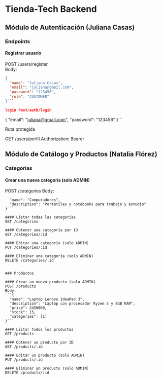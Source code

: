 # Tienda-Tech Backend

## Módulo de Autenticación (Juliana Casas)

### Endpoints

#### Registrar usuario
POST /users/register  
Body:
```json
{
  "name": "Juliana Casas",
  "email": "juliana@gmail.com",
  "password": "123456",
  "role": "CUSTOMER"
}```

login Post/auth/login

```
{
  "email": "juliana@gmail.com",
  "password": "123456"
}```

Ruta protegida

GET /users/perfil
Authorization: Bearer <token>



## Módulo de Catálogo y Productos (Natalia Flórez)

### Categorías

#### Crear una nueva categoría (solo ADMIN)
POST /categories
Body:
```{
  "name": "Computadores",
  "description": "Portátiles y notebooks para trabajo y estudio"
}```

#### Listar todas las categorías
GET /categories

#### Obtener una categoría por ID
GET /categories/:id

#### Editar una categoría (solo ADMIN)
PUT /categories/:id

#### Eliminar una categoría (solo ADMIN)
DELETE /categories/:id


### Productos

#### Crear un nuevo producto (solo ADMIN)
POST /products
Body:
```{
  "name": "Laptop Lenovo IdeaPad 3",
  "description": "Laptop con procesador Ryzen 5 y 8GB RAM",
  "price": 2450000,
  "stock": 15,
  "categories": [1]
}```

#### Listar todos los productos
GET /products

#### Obtener un producto por ID
GET /products/:id

#### Editar un producto (solo ADMIN)
PUT /products/:id

#### Eliminar un producto (solo ADMIN)
DELETE /products/:id
